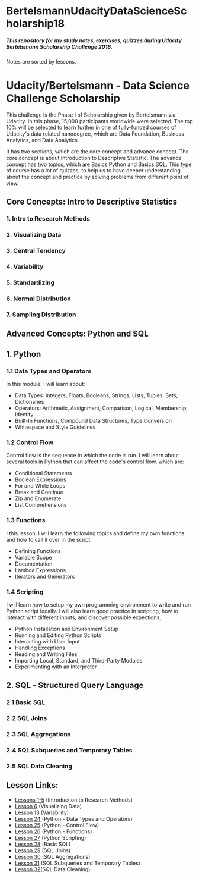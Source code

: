 # BertelsmannUdacityDataScienceScholarship18


##### This repository for my study notes, exercises, quizzes during Udacity Bertelsmann Scholarship Challenge 2018.
 
Notes are sorted by lessons.
# Udacity/Bertelsmann - Data Science Challenge Scholarship
This challenge is the Phase I of Scholarship given by Bertelsmann via Udacity. In this phase, 15,000 participants worldwide were selected. The top 10% will be selected to learn further in one of fully-funded courses of Udacity's data related nanodegree, which are Data Foundation, Business Analytics, and Data Analytics.

It has two sections, which are the core concept and advance concept. The core concept is about Introduction to Descriptive Statistic. The advance concept has two topics, which are Basics Python and Basics SQL. This type of course has a lot of quizzes, to help us to have deeper understanding about the concept and practice by solving problems from different point of view.


## Core Concepts: Intro to Descriptive Statistics
### 1. Intro to Research Methods
### 2. Visualizing Data
### 3. Central Tendency
### 4. Variability
### 5. Standardizing
### 6. Normal Distribution
### 7. Sampling Distribution


## Advanced Concepts: Python and SQL

## 1. Python

### 1.1 Data Types and Operators
In this module, I will learn about:
- Data Types: Integers, Floats, Booleans, Strings, Lists, Tuples, Sets, Dictionaries
- Operators: Arithmetic, Assignment, Comparison, Logical, Membership, Identity
- Built-In Functions, Compound Data Structures, Type Conversion
- Whitespace and Style Guidelines

### 1.2 Control Flow
Control flow is the sequence in which the code is run. I will learn about several tools in Python that can affect the code's control flow, which are:
- Conditional Statements
- Boolean Expressions
- For and While Loops
- Break and Continue
- Zip and Enumerate
- List Comprehensions

### 1.3 Functions
I this lesson, I will learn the following topics and define my own functions and how to call it over in the script. 
- Defining Functions
- Variable Scope
- Documentation
- Lambda Expressions
- Iterators and Generators

### 1.4 Scripting
I will learn how to setup my own programming environment to write and run Python script locally. I will also learn good practice in scripting, how to interact with different inputs, and discover possible expections.
- Python Installation and Environment Setup
- Running and Editing Python Scripts
- Interacting with User Input
- Handling Exceptions
- Reading and Writing Files
- Importing Local, Standard, and Third-Party Modules
- Experimenting with an Interpreter


## 2. SQL - Structured Query Language

### 2.1 Basic SQL
### 2.2 SQL Joins
### 2.3 SQL Aggregations
### 2.4 SQL Subqueries and Temporary Tables
### 2.5 SQL Data Cleaning


## Lesson Links:

- [Lessons 1-5](https://github.com/AbhishekBhattacharya/BertelsmannUdacityDataScienceScholarship18/blob/master/intro_to_research_methods_lessons_1_5/terminology_intro_to_research_methods.md) (Introduction to Research Methods)
- [Lesson 6](https://github.com/AbhishekBhattacharya/BertelsmannUdacityDataScienceScholarship18/blob/master/visualizing_data_lesson_6)  (Visualizing Data)
- [Lesson 13](https://github.com/AbhishekBhattacharya/BertelsmannUdacityDataScienceScholarship18/tree/master/variability_lesson_13)  (Variability)
- [Lesson 24](https://github.com/AbhishekBhattacharya/BertelsmannUdacityDataScienceScholarship18/tree/master/data_types_and_operators_lesson_24)  (Python - Data Types and Operators)
- [Lesson 25](https://github.com/AbhishekBhattacharya/BertelsmannUdacityDataScienceScholarship18/tree/master/control_flow_lesson_25)  (Python - Control Flow)
- [Lesson 26](https://github.com/AbhishekBhattacharya/BertelsmannUdacityDataScienceScholarship18/tree/master/functions_lesson_26) (Python - Functions)
- [Lesson 27](https://github.com/AbhishekBhattacharya/BertelsmannUdacityDataScienceScholarship18/tree/master/scripting_lesson_27) (Python Scripting)
- [Lesson 28](https://github.com/AbhishekBhattacharya/BertelsmannUdacityDataScienceScholarship18/tree/master/basic_sql_lesson_28) (Basic SQL)
- [Lesson 29](https://github.com/AbhishekBhattacharya/BertelsmannUdacityDataScienceScholarship18/tree/master/sql_joins_lesson_29) (SQL Joins)
- [Lesson 30](https://github.com/AbhishekBhattacharya/BertelsmannUdacityDataScienceScholarship18/tree/master/aggregations_lesson_30) (SQL Aggregations)
- [Lesson 31](https://github.com/AbhishekBhattacharya/BertelsmannUdacityDataScienceScholarship18/tree/master/sql_subqueries_temporary_table_lesson31)  (SQL Subqueries and Temporary Tables)
- [Lesson 32](https://github.com/AbhishekBhattacharya/BertelsmannUdacityDataScienceScholarship18/tree/master/sql_data_cleaning_lesson32)(SQL Data Cleaning)
